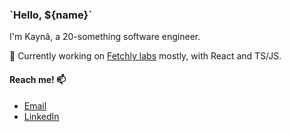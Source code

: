 ### \`Hello, ${name}\`

I'm Kaynã, a 20-something software engineer.

🔭 Currently working on [Fetchly labs](https://fetch.ly/) mostly, with React and TS/JS.

#### Reach me! 📫
- [Email](mailto:kayna30p@gmail.com)
- [LinkedIn](https://www.linkedin.com/in/kayn%C3%A3-camargo-8259071a1/)


<!--
**kayzzu/kayzzu** is a ✨ _special_ ✨ repository because its `README.md` (this file) appears on your GitHub profile.

Here are some ideas to get you started:

- 🔭 I’m currently working on ...
- 🌱 I’m currently learning ...
- 👯 I’m looking to collaborate on ...
- 🤔 I’m looking for help with ...
- 💬 Ask me about ...
- 📫 How to reach me: ...
- 😄 Pronouns: ...
- ⚡ Fun fact: ...
-->
